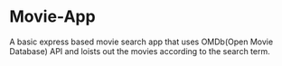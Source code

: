 # Movie-App
A basic express based movie search app that uses OMDb(Open Movie Database) API and loists out the movies according to the search term.
